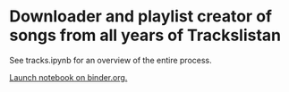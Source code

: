 # Downloader and playlist creator of songs from all years of Trackslistan

See tracks.ipynb for an overview of the entire process.

[Launch notebook on binder.org.](https://mybinder.org/v2/gh/bustad/tracks/main)
